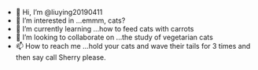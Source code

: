 - 👋 Hi, I’m @liuying20190411
- 👀 I’m interested in ...emmm, cats?
- 🌱 I’m currently learning ...how to feed cats with carrots
- 💞️ I’m looking to collaborate on ...the study of vegetarian cats
- 📫 How to reach me ...hold your cats and wave their tails for 3 times and then say call Sherry please.

<!---
liuying20190411/liuying20190411 is a ✨ special ✨ repository because its `README.md` (this file) appears on your GitHub profile.
You can click the Preview link to take a look at your changes.
--->
